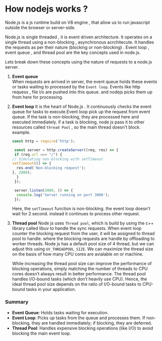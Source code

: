 # How nodejs works ?

 Node.js is a js runtime build on V8 engine , that allow us to run javascript outside the browser or server-side.

Node.js is single threaded , it is event driven architecture. It operates on a single thread using a non-blocking , asynchronous acrchitecute. It handles the requests as per their nature (blocking or non-blocking) . Event loop , event queue , and thread pool are the key concepts used in node.js.

Lets break down these concepts using the nature of requests to a node.js server.

1. **Event queue**  
    When requests are arrived in server, the event queue holds these events or tasks waiting to processed by the `Event loop`. Events like http requess , file i/o are pushed into this queue. and nodejs picks them up from here for processing.

2.  **Event loop**
 It is the heart of Node.js . It continuously checks the event queue for tasks to execute.Event loop pick up the request from event queue. If the task is non-blocking, they are processed here and executed immediately. if a task is blocking, node js pass it to other resources called `thread Pool` , so the main thread doesn't block.
 example.
    ```javascript
    const http = require('http');

     const server = http.createServer((req, res) => {
     if (req.url === "/") {
    // Simulating non-blocking with setTimeout
    setTimeout(() => {
      res.end('Non-blocking request');
    }, 2000);
      }
     });

     server.listen(3000, () => {
      console.log('Server running on port 3000');
     });

    ```
     Here, the `setTimeout` function is non-blocking. the event loop doesn't wait for 2 second. instead it continues to process other request.

4. **Thread pool**
 Node js uses `Thread pool`, which is build by using the c++ library called libuv to handle the sync requests. When event loop counter the blocking request from the user, it will be assigned to thread pool to handle. where the blocking requests are handle by offloading to worker threads. Node js has a default pool size of 4 thread, but we can adjust this using `UV_THREADPOOL_SIZE`. We can maximize the thread size on the basis of how many CPU cores are avialable on or machine. 

    While increasing the thread pool size can improve the performance of blocking operations, simply matching the number of threads to CPU cores doesn’t always result in better performance. The thread pool handles I/O-bound tasks (which don’t heavily use CPU). Hence, the ideal thread pool size depends on the ratio of I/O-bound tasks to CPU-bound tasks in your application.


### Summary

-   **Event Queue**: Holds tasks waiting for execution.
-   **Event Loop**: Picks up tasks from the queue and processes them. If non-blocking, they are handled immediately; if blocking, they are deferred.
-   **Thread Pool**: Handles expensive blocking operations (like I/O) to avoid blocking the main event loop.

 



